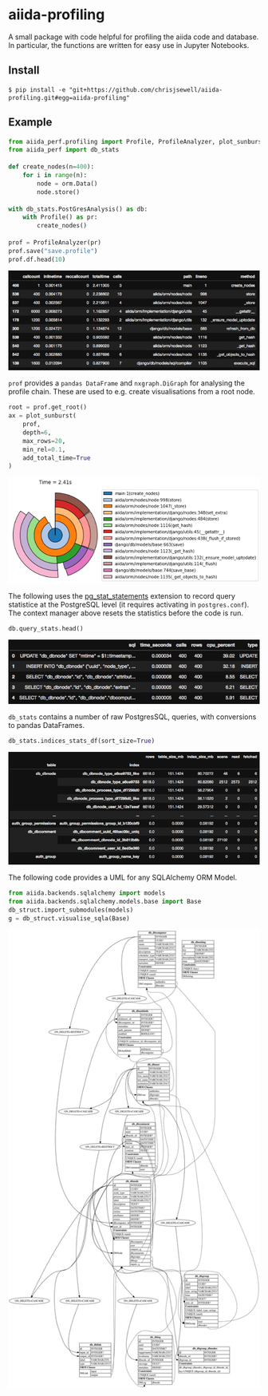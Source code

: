 # aiida-profiling

A small package with code helpful for profiling the aiida code and database. In particular, the functions are written for easy use in Jupyter Notebooks.

## Install

```console
$ pip install -e "git+https://github.com/chrisjsewell/aiida-profiling.git#egg=aiida-profiling"
```

## Example

```python
from aiida_perf.profiling import Profile, ProfileAnalyzer, plot_sunburst
from aiida_perf import db_stats

def create_nodes(n=400):
    for i in range(n):
        node = orm.Data()
        node.store()

with db_stats.PostGresAnalysis() as db:
    with Profile() as pr:
        create_nodes()

prof = ProfileAnalyzer(pr)
prof.save("save.profile")
prof.df.head(10)
```

![df screenshot](ipy_screenshots/df.png)

`prof` provides a `pandas DataFrame` and `nxgraph.DiGraph` for analysing the profile chain. These are used to e.g. create visualisations from a root node.

```python
root = prof.get_root()
ax = plot_sunburst(
    prof,
    depth=6,
    max_rows=20,
    min_rel=0.1, 
    add_total_time=True
)
```

![sunburst screenshot](ipy_screenshots/sunburst.png)

The following uses the [pg_stat_statements](https://dzone.com/articles/the-most-useful-postgres-extension-pg-stat-stateme) extension to record query statistice at the PostgreSQL level (it requires activating in `postgres.conf`). The context manager above resets the statistics before the code is run.

```python
db.query_stats.head()
```

![query screenshot](ipy_screenshots/query.png)

`db_stats` contains a number of raw PostgresSQL,
queries, with conversions to pandas DataFrames.

```python
db_stats.indices_stats_df(sort_size=True)
```

![indices screenshot](ipy_screenshots/indices.png)

The following code provides a UML for any SQLAlchemy ORM Model.

```python
from aiida.backends.sqlalchemy import models
from aiida.backends.sqlalchemy.models.base import Base
db_struct.import_submodules(models)
g = db_struct.visualise_sqla(Base)
```

![aiida-db](ipy_screenshots/aiida-db.svg)